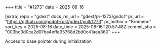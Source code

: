 +++
title = "#1273"
date = 2025-08-16

[extra]
repo = "gdext"
docs_rel_url = "gdext/pr-1273/godot"
pr_url = "https://github.com/godot-rust/gdext/pull/1273"
pr_author = "Bromeon"
sort_key = 2025-08-16
date_time = 2025-08-16T20:57:48Z
commit_sha = "003bc3d0ca2d07ba4effe35768d2bd0c41aea360"
+++

Access to base pointer during initialization
